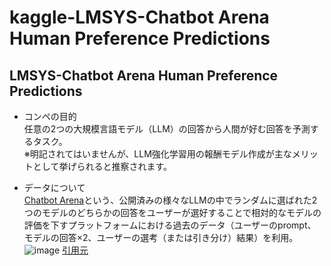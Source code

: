 # kaggle-LMSYS-Chatbot Arena Human Preference Predictions

## LMSYS-Chatbot Arena Human Preference Predictions

- コンペの目的  
  任意の2つの大規模言語モデル（LLM）の回答から人間が好む回答を予測するタスク。    
  ※明記されてはいませんが、LLM強化学習用の報酬モデル作成が主なメリットとして挙げられると推察されます。  
  
- データについて  
  [Chatbot Arena](https://lmarena.ai/)という、公開済みの様々なLLMの中でランダムに選ばれた2つのモデルのどちらかの回答をユーザーが選好することで相対的なモデルの評価を下すプラットフォームにおける過去のデータ（ユーザーのprompt、モデルの回答×2、ユーザーの選考（または引き分け）結果）を利用。
  ![image](https://github.com/user-attachments/assets/337d1d20-c483-4fdd-b939-d28f19e320c4)
  [引用元](https://www.kaggle.com/code/abaojiang/lmsys-detailed-eda)
